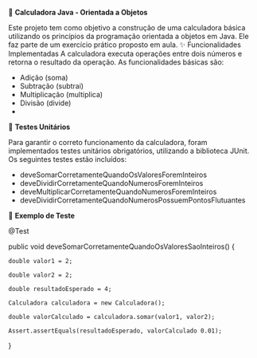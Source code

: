 🧮 **Calculadora Java - Orientada a Objetos**

Este projeto tem como objetivo a construção de uma calculadora básica utilizando os princípios da programação orientada a objetos em Java. Ele faz parte de um exercício prático proposto em aula.
✨ Funcionalidades Implementadas
A calculadora executa operações entre dois números e retorna o resultado da operação. As funcionalidades básicas são:
- Adição (soma)
- Subtração (subtrai)
- Multiplicação (multiplica)
- Divisão (divide)
- 
🧪 **Testes Unitários**

Para garantir o correto funcionamento da calculadora, foram implementados testes unitários obrigatórios, utilizando a biblioteca JUnit. Os seguintes testes estão incluídos:
- deveSomarCorretamenteQuandoOsValoresForemInteiros
- deveDividirCorretamenteQuandoNumerosForemInteiros
- deveMultiplicarCorretamenteQuandoNumerosForemInteiros
- deveDividirCorretamenteQuandoNumerosPossuemPontosFlutuantes
  
🧠 **Exemplo de Teste**

@Test

public void deveSomarCorretamenteQuandoOsValoresSaoInteiros() {

    double valor1 = 2;

    double valor2 = 2;

    double resultadoEsperado = 4;

    Calculadora calculadora = new Calculadora();

    double valorCalculado = calculadora.somar(valor1, valor2);

    Assert.assertEquals(resultadoEsperado, valorCalculado 0.01);
}


